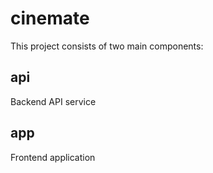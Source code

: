 # cinemate

This project consists of two main components:

## api
Backend API service

## app
Frontend application
